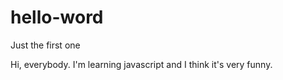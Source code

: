 # hello-word
Just the first one 

Hi, everybody.
I'm learning javascript and I think it's very funny.
